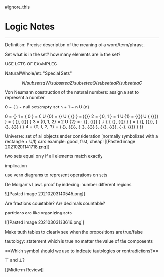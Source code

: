 #ignore_this 
# Logic Notes
---
Definition:
Precise description of the meaning of a word/term/phrase.

Set
what is in the set?
how many elements are in the set?

USE LOTS OF EXAMPLES

Natural/Whole/etc "Special Sets"

$$N /subseteq W /subseteq Z /subseteq Q /subseteq R /subseteq C$$

Von Neumann construction of the natural numbers:
assign a set to represent a number

0 = { } = null set/empty set
n + 1 = n U {n}

0 = {}
1 = { 0 } = 0 U {0} = {} U { {} } = {{}}
2 = { 0, 1 } = 1 U {1} = {{}} U { {{}} } = { {}, {{}} }
3 = {0, 1, 2} = 2 U {2} = { {}, {{}} } U { { {}, {{}} } } = { {}, {{}}, { {}, {{}} } }
4 = {0, 1, 2, 3} = { {}, {{}}, { {}, {{}} }, { {}, {{}}, { {}, {{}} } }}
.
.
.

Universe: set of all objects under consideration (normally symbolized with a rectangle + U/I)
cars example: good, fast, cheap
![[Pasted image 20210201141718.png]]

two sets equal only if all elements match exactly

implication

use venn diagrams to represent operations on sets

De Morgan's Laws
proof by indexing: number different regions

![[Pasted image 20210203140545.png]]

Are fractions countable?
Are decimals countable?

partitions are like organizing sets

![[Pasted image 20210303133616.png]]

Make truth tables to clearly see when the propositions are true/false.

tautology: statement which is true no matter the value of the components

==Which symbol should we use to indicate tautologies or contradictions?==

$\top$ and $\bot$?

[[Midterm Review]]